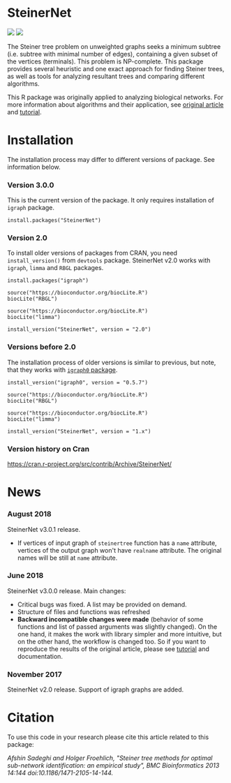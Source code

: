 # SteinerNet

![](http://www.r-pkg.org/badges/version-ago/SteinerNet)
![](http://cranlogs.r-pkg.org/badges/grand-total/SteinerNet)


The Steiner tree problem on unweighted graphs seeks a minimum subtree (i.e. subtree with minimal number of edges), containing a given subset of the vertices (terminals). This problem is NP-complete. This package provides several heuristic and one exact approach for finding Steiner trees, as well as tools for analyzing resultant trees and comparing different algorithms.

This R package was originally applied to analyzing biological networks. For more information about algorithms and their application, see [original article](https://bmcbioinformatics.biomedcentral.com/articles/10.1186/1471-2105-14-144) and [tutorial](https://github.com/krashkov/SteinerNet/blob/master/vignettes/tutorial.pdf).



# Installation

The installation process may differ to different versions of package. See information below.

### Version 3.0.0

This is the current version of the package. It only requires installation of `igraph` package.

    install.packages("SteinerNet")

### Version 2.0

To install older versions of packages from CRAN, you need `install_version()` from `devtools` package. SteinerNet v2.0 works with `igraph`, `limma` and `RBGL` packages.

    install.packages("igraph")

    source("https://bioconductor.org/biocLite.R")
    biocLite("RBGL")

    source("https://bioconductor.org/biocLite.R")
    biocLite("limma")

    install_version("SteinerNet", version = "2.0")

### Versions before 2.0

The installation process of older versions is similar to previous, but note, that they works with [`igraph0` package](https://cran.r-project.org/src/contrib/Archive/igraph0).

    install_version("igraph0", version = "0.5.7")

    source("https://bioconductor.org/biocLite.R")
    biocLite("RBGL")

    source("https://bioconductor.org/biocLite.R")
    biocLite("limma")

    install_version("SteinerNet", version = "1.x")

### Version history on Cran

https://cran.r-project.org/src/contrib/Archive/SteinerNet/



# News

### August 2018

SteinerNet v3.0.1 release.

* If vertices of input graph of `steinertree` function has a `name` attribute, vertices of the output graph won't have `realname` attribute. The original names will be still at `name` attribute.

### June 2018

SteinerNet v3.0.0 release. Main changes:

* Critical bugs was fixed.  A list may be provided on demand.
* Structure of files and functions was refreshed
* **Backward incompatible changes were made** (behavior of some functions and list of passed arguments was slightly changed). On the one hand, it makes the work with library simpler and more intuitive, but on the other hand, the workflow is changed too. So if you want to reproduce the results of the original article, please see [tutorial](https://github.com/krashkov/SteinerNet/blob/master/vignettes/tutorial.pdf) and documentation.


### November 2017

SteinerNet v2.0 release. Support of igraph graphs are added.



# Citation

To use this code in your research please cite this article related to this package:

*Afshin Sadeghi and Holger Froehlich, "Steiner tree methods for optimal sub-network identification: an empirical study", BMC Bioinformatics 2013 14:144 doi:10.1186/1471-2105-14-144.*
